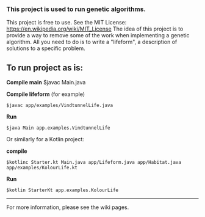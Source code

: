 
### This project is used to run genetic algorithms.
This project is free to use. See the MIT License: https://en.wikipedia.org/wiki/MIT_License
The idea of this project is to provide a way to remove some of the work when implementing a genetic algorithm.
All you need to do is to write a "lifeform", a description of solutions to a specific problem.

To run project as is:
-----------------------------------------------------------------------------------------
**Compile main**
	$javac Main.java
	
**Compile lifeform** (for example)

	$javac app/examples/VindtunnelLife.java 
	
**Run**

	$java Main app.examples.VindtunnelLife
	
Or similarly for a Kotlin project:

**compile**

	$kotlinc Starter.kt Main.java app/Lifeform.java app/Habitat.java app/examples/KolourLife.kt

**Run**

	$kotlin StarterKt app.examples.KolourLife

----------------------------------------------
For more information, please see the wiki pages.
